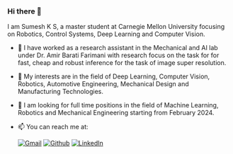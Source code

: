 ### Hi there 👋
I am Sumesh K S, a master student at Carnegie Mellon University focusing on Robotics, Control Systems, Deep Learning and Computer Vision.

- 🔭 I have worked as a research assistant in the Mechanical and AI lab under Dr. Amir Barati Farimani with research focus on the task for for fast, cheap and robust inference for the task of image super resolution.
- 🌱 My interests are in the field of Deep Learning, Computer Vision, Robotics, Automotive Engineering, Mechanical Design and Manufacturing Technologies.
- 🤔 I am looking for full time positions in the field of Machine Learning, Robotics and Mechanical Engineering starting from February 2024.
- 📫 You can reach me at:
  
  <p>
  <a href="mailto:sumesh@cmu.edu" target="_blank"><img alt="Gmail" src="https://img.shields.io/badge/Gmail-D14836?style=for-the-badge&logo=gmail&logoColor=white" /></a> 
  <a href="https://github.com/Sumesh-Suresh" target="_blank"><img alt="Github" src="https://img.shields.io/badge/GitHub-%2312100E.svg?&style=for-the-badge&logo=Github&logoColor=white" /></a>  
  <a href="https://www.linkedin.com/in/sumesh-kalam-suresh/" target="_blank"><img alt="LinkedIn"src="https://img.shields.io/badge/linkedin-%230077B5.svg?&style=for-the-badge&logo=linkedin&logoColor=white"/></a>
  </p>

<!--


Here are some ideas to get you started:



- 👯 I’m looking to collaborate on ...
- 🤔 I’m looking for help with ...
- 💬 Ask me about ...
- 📫 How to reach me: ...
- 😄 Pronouns: ...
- ⚡ Fun fact: ...
-->
